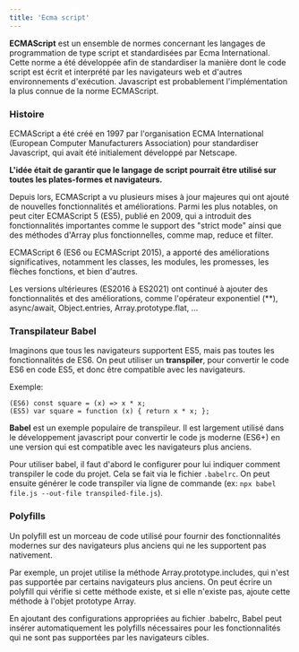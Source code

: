 ```yaml
---
title: 'Ecma script'
---
```


**ECMAScript** est un ensemble de normes concernant les langages de programmation de type script et standardisées par Ecma International.
Cette norme a été développée afin de standardiser la manière dont le code script est écrit et interprété par les navigateurs web et d'autres environnements d'exécution. 
Javascript est probablement l'implémentation la plus connue de la norme ECMAScript.

### Histoire
ECMAScript a été créé en 1997 par l'organisation ECMA International (European Computer Manufacturers Association) pour standardiser Javascript, qui avait été initialement développé par Netscape. 

**L'idée était de garantir que le langage de script pourrait être utilisé sur toutes les plates-formes et navigateurs.**

Depuis lors, ECMAScript a vu plusieurs mises à jour majeures qui ont ajouté de nouvelles fonctionnalités et améliorations. 
Parmi les plus notables, on peut citer ECMAScript 5 (ES5), publié en 2009, qui a introduit des fonctionnalités importantes comme le support des "strict mode" ainsi que des méthodes d'Array plus fonctionnelles, comme map, reduce et filter.

ECMAScript 6 (ES6 ou ECMAScript 2015), a apporté des améliorations significatives, notamment les classes, les modules, les promesses, les flèches fonctions, et bien d'autres.

Les versions ultérieures (ES2016 à ES2021) ont continué à ajouter des fonctionnalités et des améliorations, comme l'opérateur exponentiel (**), async/await, Object.entries, Array.prototype.flat, ...

### Transpilateur Babel
Imaginons que tous les navigateurs supportent ES5, mais pas toutes les fonctionnalités de ES6.
On peut utiliser un **transpiler**, pour convertir le code ES6 en code ES5, et donc être compatible avec les navigateurs.

Exemple:
```
(ES6) const square = (x) => x * x;
(ES5) var square = function (x) { return x * x; };
```

**Babel** est un exemple populaire de transpileur. Il est largement utilisé dans le développement javascript pour convertir le code js moderne (ES6+) en une version qui est compatible avec les navigateurs plus anciens.

Pour utiliser babel, il faut d'abord le configurer pour lui indiquer comment transpiler le code du projet. Cela se fait via le fichier `.babelrc`.
On peut ensuite générer le code transpiler via ligne de commande (ex: `npx babel file.js --out-file transpiled-file.js`).

### Polyfills
Un polyfill est un morceau de code utilisé pour fournir des fonctionnalités modernes sur des navigateurs plus anciens qui ne les supportent pas nativement.

Par exemple, un projet utilise la méthode Array.prototype.includes, qui n'est pas supportée par certains navigateurs plus anciens. On peut écrire un polyfill qui vérifie si cette méthode existe, et si elle n'existe pas, ajoute cette méthode à l'objet prototype Array.

En ajoutant des configurations appropriées au fichier .babelrc, Babel peut insérer automatiquement les polyfills nécessaires pour les fonctionnalités qui ne sont pas supportées par les navigateurs cibles.